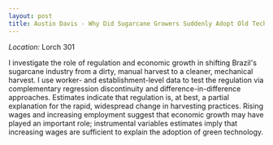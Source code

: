 ```yaml
---
layout: post
title: Austin Davis - Why Did Sugarcane Growers Suddenly Adopt Old Technology? (August 01)
---
```



*Location:* Lorch 301

I investigate the role of regulation and economic growth in shifting Brazil's sugarcane industry from a dirty, manual harvest to a cleaner, mechanical harvest.  I use worker- and establishment-level data to test the regulation via complementary regression discontinuity and difference-in-difference approaches.  Estimates indicate that regulation is, at best, a partial explanation for the rapid, widespread change in harvesting practices.  Rising wages and increasing employment suggest that economic growth may have played an important role; instrumental variables estimates imply that increasing wages are sufficient to explain the adoption of green technology.

